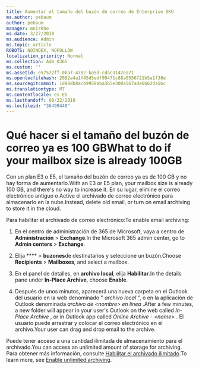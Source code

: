 ```yaml
---
title: Aumentar el tamaño del buzón de correo de Enterprise SKU
ms.author: pebaum
author: pebaum
manager: mnirkhe
ms.date: 3/27/2018
ms.audience: Admin
ms.topic: article
ROBOTS: NOINDEX, NOFOLLOW
localization_priority: Normal
ms.collection: Adm_O365
ms.custom: ''
ms.assetid: e57572ff-0ba7-4782-ba5d-cdac3142ea71
ms.openlocfilehash: 2092a4a1f45d5edf99471c88a0556721b5a1f38e
ms.sourcegitcommit: 1d98db8acb9959aba3b5e308a567ade6b62da56c
ms.translationtype: MT
ms.contentlocale: es-ES
ms.lasthandoff: 08/22/2019
ms.locfileid: "36499440"
---
```

# <a name="what-to-do-if-your-mailbox-size-is-already-100gb"></a><span data-ttu-id="524c0-102">Qué hacer si el tamaño del buzón de correo ya es 100 GB</span><span class="sxs-lookup"><span data-stu-id="524c0-102">What to do if your mailbox size is already 100GB</span></span>

<span data-ttu-id="524c0-103">Con un plan E3 o E5, el tamaño del buzón de correo ya es de 100 GB y no hay forma de aumentarlo.</span><span class="sxs-lookup"><span data-stu-id="524c0-103">With an E3 or E5 plan, your mailbox size is already 100 GB, and there's no way to increase it.</span></span> <span data-ttu-id="524c0-104">En su lugar, elimine el correo electrónico antiguo o Active el archivado de correo electrónico para almacenarlo en la nube.</span><span class="sxs-lookup"><span data-stu-id="524c0-104">Instead, delete old email, or turn on email archiving to store it in the cloud.</span></span> 
  
<span data-ttu-id="524c0-105">Para habilitar el archivado de correo electrónico:</span><span class="sxs-lookup"><span data-stu-id="524c0-105">To enable email archiving:</span></span>
  
1. <span data-ttu-id="524c0-106">En el centro de administración de 365 de Microsoft, vaya a centro de **Administración** \> **Exchange**.</span><span class="sxs-lookup"><span data-stu-id="524c0-106">In the Microsoft 365 admin center, go to **Admin centers** \> **Exchange**.</span></span> 
    
2. <span data-ttu-id="524c0-107">Elija \*\*\*\* \> **buzones**de destinatarios y seleccione un buzón.</span><span class="sxs-lookup"><span data-stu-id="524c0-107">Choose **Recipients** \> **Mailboxes**, and select a mailbox.</span></span> 
    
3. <span data-ttu-id="524c0-108">En el panel de detalles, en **archivo local**, elija **Habilitar**.</span><span class="sxs-lookup"><span data-stu-id="524c0-108">In the details pane under **In-Place Archive**, choose **Enable**.</span></span> 
    
4. <span data-ttu-id="524c0-109">Después de unos minutos, aparecerá una nueva carpeta en el Outlook del usuario en la web denominado " *archivo local* ", o en la aplicación de Outlook denominada *archivo de \<nombre\> en línea* .</span><span class="sxs-lookup"><span data-stu-id="524c0-109">After a few minutes, a new folder will appear in your user's Outlook on the web called  *In-Place Archive*  , or in Outlook app called  *Online Archive - \<name\>*  .</span></span> <span data-ttu-id="524c0-110">El usuario puede arrastrar y colocar el correo electrónico en el archivo.</span><span class="sxs-lookup"><span data-stu-id="524c0-110">Your user can drag and drop email to the archive.</span></span> 
    
<span data-ttu-id="524c0-111">Puede tener acceso a una cantidad ilimitada de almacenamiento para el archivado.</span><span class="sxs-lookup"><span data-stu-id="524c0-111">You can access an unlimited amount of storage for archiving.</span></span> <span data-ttu-id="524c0-112">Para obtener más información, consulte [Habilitar el archivado ilimitado](https://support.office.com/article/enable-unlimited-archiving-in-office-365-admin-help-e2a789f2-9962-4960-9fd4-a00aa063559e).</span><span class="sxs-lookup"><span data-stu-id="524c0-112">To learn more, see [Enable unlimited archiving](https://support.office.com/article/enable-unlimited-archiving-in-office-365-admin-help-e2a789f2-9962-4960-9fd4-a00aa063559e).</span></span>
  

